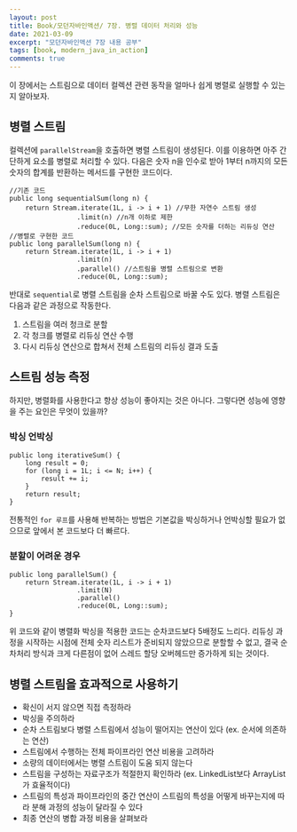 ```yaml
---
layout: post
title: Book/모던자바인액션/ 7장. 병렬 데이터 처리와 성능
date: 2021-03-09
excerpt: "모던자바인액션 7장 내용 공부"
tags: [book, modern_java_in_action]
comments: true
---
```


이 장에서는 스트림으로 데이터 컬렉션 관련 동작을 얼마나 쉽게 병렬로 실행할 수 있는지 알아보자.
## 병렬 스트림
컬렉션에 `parallelStream`을 호출하면 병렬 스트림이 생성된다. 이를 이용하면 아주 간단하게 요소를 병렬로 처리할 수 있다.
다음은 숫자 n을 인수로 받아 1부터 n까지의 모든 숫자의 합계를 반환하는 메서드를 구현한 코드이다.
```
//기존 코드
public long sequentialSum(long n) {
    return Stream.iterate(1L, i -> i + 1) //무한 자연수 스트림 생성
                 .limit(n) //n개 이하로 제한
                 .reduce(0L, Long::sum); //모든 숫자를 더하는 리듀싱 연산
//병렬로 구현한 코드
public long parallelSum(long n) {
    return Stream.iterate(1L, i -> i + 1)
                 .limit(n)
                 .parallel() //스트림을 병렬 스트림으로 변환
                 .reduce(0L, Long::sum);
```
반대로 `sequential`로 병렬 스트림을 순차 스트림으로 바꿀 수도 있다. 병렬 스트림은 다음과 같은 과정으로 작동한다.
1. 스트림을 여러 청크로 분할
2. 각 청크를 병렬로 리듀싱 연산 수행
3. 다시 리듀싱 연산으로 합쳐서 전체 스트림의 리듀싱 결과 도출

## 스트림 성능 측정
하지만, 병렬화를 사용한다고 항상 성능이 좋아지는 것은 아니다. 그렇다면 성능에 영향을 주는 요인은 무엇이 있을까?
### 박싱 언박싱
```
public long iterativeSum() {
    long result = 0;
    for (long i = 1L; i <= N; i++) {
        result += i;
    }
    return result;
}
```
전통적인 `for 루프`를 사용해 반복하는 방법은 기본값을 박싱하거나 언박싱할 필요가 없으므로 앞에서 본 코드보다 더 빠르다.
### 분할이 어려운 경우
```
public long parallelSum() {
    return Stream.iterate(1L, i -> i + 1)
                 .limit(N)
                 .parallel()
                 .reduce(0L, Long::sum);
}
```
위 코드와 같이 병렬화 박싱을 적용한 코드는 순차코드보다 5배정도 느리다. 리듀싱 과정을 시작하는 시점에 전체 숫자 리스트가
준비되지 않았으므로 분할할 수 없고, 결국 순차처리 방식과 크게 다른점이 없어 스레드 할당 오버헤드만 증가하게 되는 것이다.

## 병렬 스트림을 효과적으로 사용하기
- 확신이 서지 않으면 직접 측정하라
- 박싱을 주의하라
- 순차 스트림보다 병렬 스트림에서 성능이 떨어지는 연산이 있다 (ex. 순서에 의존하는 연산)
- 스트림에서 수행하는 전체 파이프라인 연산 비용을 고려하라
- 소량의 데이터에서는 병렬 스트림이 도움 되지 않는다
- 스트림을 구성하는 자료구조가 적절한지 확인하라 (ex. LinkedList보다 ArrayList가 효율적이다)
- 스트림의 특성과 파이프라인의 중간 연산이 스트림의 특성을 어떻게 바꾸는지에 따라 분해 과정의 성능이 달라질 수 있다
- 최종 연산의 병합 과정 비용을 살펴보라
